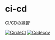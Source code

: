 # ci-cd

CI/CDの練習

[![CircleCI](https://img.shields.io/circleci/build/github/anoriqq/ci-cd?style=for-the-badge)](https://circleci.com/gh/anoriqq/ci-cd)
[![Codecov](https://img.shields.io/codecov/c/github/anoriqq/ci-cd?style=for-the-badge)](https://codecov.io/gh/anoriqq/ci-cd)
